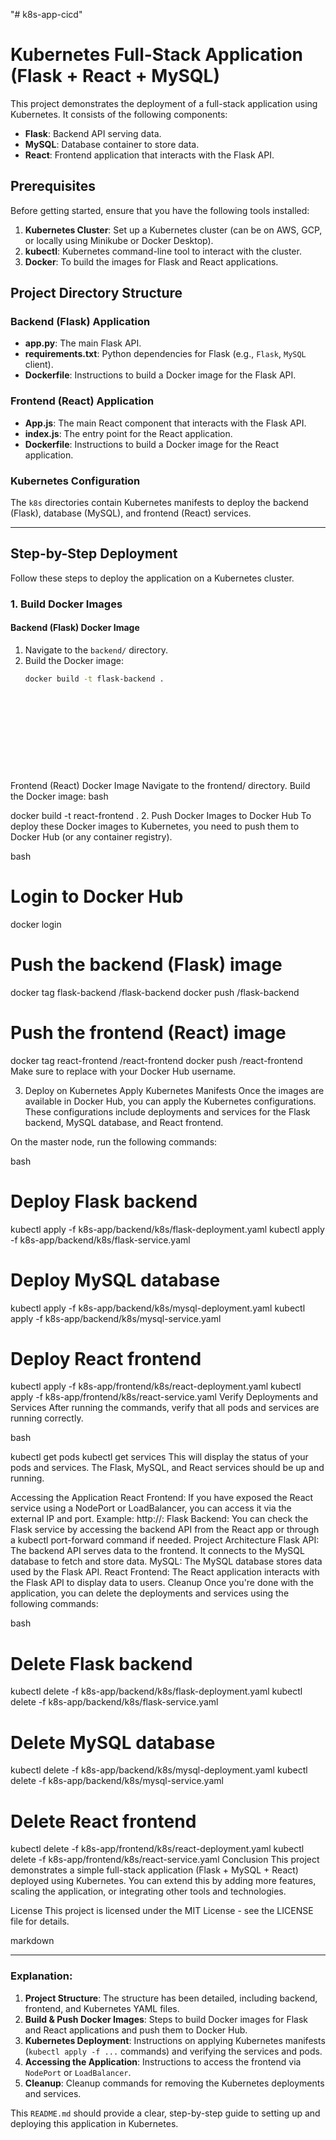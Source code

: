 "# k8s-app-cicd" 
# Kubernetes Full-Stack Application (Flask + React + MySQL)

This project demonstrates the deployment of a full-stack application using Kubernetes. It consists of the following components:

- **Flask**: Backend API serving data.
- **MySQL**: Database container to store data.
- **React**: Frontend application that interacts with the Flask API.

## Prerequisites

Before getting started, ensure that you have the following tools installed:

1. **Kubernetes Cluster**: Set up a Kubernetes cluster (can be on AWS, GCP, or locally using Minikube or Docker Desktop).
2. **kubectl**: Kubernetes command-line tool to interact with the cluster.
3. **Docker**: To build the images for Flask and React applications.

## Project Directory Structure





### Backend (Flask) Application

- **app.py**: The main Flask API.
- **requirements.txt**: Python dependencies for Flask (e.g., `Flask`, `MySQL` client).
- **Dockerfile**: Instructions to build a Docker image for the Flask API.

### Frontend (React) Application

- **App.js**: The main React component that interacts with the Flask API.
- **index.js**: The entry point for the React application.
- **Dockerfile**: Instructions to build a Docker image for the React application.

### Kubernetes Configuration

The `k8s` directories contain Kubernetes manifests to deploy the backend (Flask), database (MySQL), and frontend (React) services.

---

## Step-by-Step Deployment

Follow these steps to deploy the application on a Kubernetes cluster.

### 1. **Build Docker Images**

#### Backend (Flask) Docker Image

1. Navigate to the `backend/` directory.
2. Build the Docker image:
   ```bash
   docker build -t flask-backend .












Frontend (React) Docker Image
Navigate to the frontend/ directory.
Build the Docker image:
bash

docker build -t react-frontend .
2. Push Docker Images to Docker Hub
To deploy these Docker images to Kubernetes, you need to push them to Docker Hub (or any container registry).

bash

# Login to Docker Hub
docker login

# Push the backend (Flask) image
docker tag flask-backend <your-docker-username>/flask-backend
docker push <your-docker-username>/flask-backend

# Push the frontend (React) image
docker tag react-frontend <your-docker-username>/react-frontend
docker push <your-docker-username>/react-frontend
Make sure to replace <your-docker-username> with your Docker Hub username.

3. Deploy on Kubernetes
Apply Kubernetes Manifests
Once the images are available in Docker Hub, you can apply the Kubernetes configurations. These configurations include deployments and services for the Flask backend, MySQL database, and React frontend.

On the master node, run the following commands:

bash

# Deploy Flask backend
kubectl apply -f k8s-app/backend/k8s/flask-deployment.yaml
kubectl apply -f k8s-app/backend/k8s/flask-service.yaml

# Deploy MySQL database
kubectl apply -f k8s-app/backend/k8s/mysql-deployment.yaml
kubectl apply -f k8s-app/backend/k8s/mysql-service.yaml

# Deploy React frontend
kubectl apply -f k8s-app/frontend/k8s/react-deployment.yaml
kubectl apply -f k8s-app/frontend/k8s/react-service.yaml
Verify Deployments and Services
After running the commands, verify that all pods and services are running correctly.

bash

kubectl get pods
kubectl get services
This will display the status of your pods and services. The Flask, MySQL, and React services should be up and running.

Accessing the Application
React Frontend: If you have exposed the React service using a NodePort or LoadBalancer, you can access it via the external IP and port.
Example: http://<node-ip>:<node-port>
Flask Backend: You can check the Flask service by accessing the backend API from the React app or through a kubectl port-forward command if needed.
Project Architecture
Flask API: The backend API serves data to the frontend. It connects to the MySQL database to fetch and store data.
MySQL: The MySQL database stores data used by the Flask API.
React Frontend: The React application interacts with the Flask API to display data to users.
Cleanup
Once you're done with the application, you can delete the deployments and services using the following commands:

bash

# Delete Flask backend
kubectl delete -f k8s-app/backend/k8s/flask-deployment.yaml
kubectl delete -f k8s-app/backend/k8s/flask-service.yaml

# Delete MySQL database
kubectl delete -f k8s-app/backend/k8s/mysql-deployment.yaml
kubectl delete -f k8s-app/backend/k8s/mysql-service.yaml

# Delete React frontend
kubectl delete -f k8s-app/frontend/k8s/react-deployment.yaml
kubectl delete -f k8s-app/frontend/k8s/react-service.yaml
Conclusion
This project demonstrates a simple full-stack application (Flask + MySQL + React) deployed using Kubernetes. You can extend this by adding more features, scaling the application, or integrating other tools and technologies.

License
This project is licensed under the MIT License - see the LICENSE file for details.

markdown


---

### Explanation:

1. **Project Structure**: The structure has been detailed, including backend, frontend, and Kubernetes YAML files.
2. **Build & Push Docker Images**: Steps to build Docker images for Flask and React applications and push them to Docker Hub.
3. **Kubernetes Deployment**: Instructions on applying Kubernetes manifests (`kubectl apply -f ...` commands) and verifying the services and pods.
4. **Accessing the Application**: Instructions to access the frontend via `NodePort` or `LoadBalancer`.
5. **Cleanup**: Cleanup commands for removing the Kubernetes deployments and services.

This `README.md` should provide a clear, step-by-step guide to setting up and deploying this application in Kubernetes.





